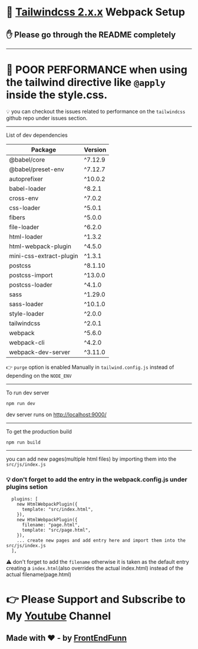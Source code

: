 # 🤩 [Tailwindcss 2.x.x](https://tailwindcss.com/) Webpack Setup

## ✋ Please go through the README completely

---

# 🤯 POOR PERFORMANCE when using the tailwind directive like `@apply` inside the style.css.

💡 you can checkout the issues related to performance on the `tailwindcss` github repo under issues section.

---

List of dev dependencies

| Package                 | Version |
| ----------------------- | ------- |
| @babel/core             | ^7.12.9 |
| @babel/preset-env       | ^7.12.7 |
| autoprefixer            | ^10.0.2 |
| babel-loader            | ^8.2.1  |
| cross-env               | ^7.0.2  |
| css-loader              | ^5.0.1  |
| fibers                  | ^5.0.0  |
| file-loader             | ^6.2.0  |
| html-loader             | ^1.3.2  |
| html-webpack-plugin     | ^4.5.0  |
| mini-css-extract-plugin | ^1.3.1  |
| postcss                 | ^8.1.10 |
| postcss-import          | ^13.0.0 |
| postcss-loader          | ^4.1.0  |
| sass                    | ^1.29.0 |
| sass-loader             | ^10.1.0 |
| style-loader            | ^2.0.0  |
| tailwindcss             | ^2.0.1  |
| webpack                 | ^5.6.0  |
| webpack-cli             | ^4.2.0  |
| webpack-dev-server      | ^3.11.0 |

👉 `purge` option is enabled Manually in `tailwind.config.js` instead of depending on the `NODE_ENV`

---

To run dev server

```
npm run dev
```

dev server runs on [http://localhost:9000/](http://localhost:9000/)

---

To get the production build

```
npm run build
```

---

you can add new pages(multiple html files) by importing them into the `src/js/index.js`

### 💡 don't forget to add the entry in the webpack.config.js under plugins setion

```
  plugins: [
    new HtmlWebpackPlugin({
      template: "src/index.html",
    }),
    new HtmlWebpackPlugin({
      filename: "page.html",
      template: "src/page.html",
    }),
    ... create new pages and add entry here and import them into the src/js/index.js
  ],
```

⚠️ don't forget to add the `filename` otherwise it is taken as the default entry creating a `index.html`(also overrides the actual index.html) instead of the actual filename(page.html)

# 👉 Please Support and Subscribe to My [Youtube](https://www.youtube.com/channel/UCpOHt5d6GG-mvo-_pU06rhQ?sub_confirmation=1) Channel

## Made with ❤️ - by [FrontEndFunn](https://www.youtube.com/channel/UCpOHt5d6GG-mvo-_pU06rhQ?sub_confirmation=1)
